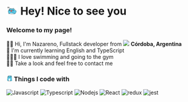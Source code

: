 # <img src="img/hi.gif" width="30"> Hey! Nice to see you

### Welcome to my page!

👋🏼 Hi, I'm Nazareno, Fullstack developer from <img src="https://cdn-icons-png.flaticon.com/512/197/197573.png" width="13"/> <b> Córdoba, Argentina </b> <br>
🧉 I'm currently learning English and TypeScript <br>
🏊🏼‍♂️ I love swimming and going to the gym <br>
🐱‍👤 Take a look and feel free to contact me

### <img src="img/squish.gif" width="16"> Things I code with

<div align="left">
  <img src="https://cdn.jsdelivr.net/gh/devicons/devicon/icons/javascript/javascript-plain.svg" height="40" width="52" alt="Javascript" />
  <img src="https://cdn.jsdelivr.net/gh/devicons/devicon/icons/typescript/typescript-plain.svg" height="40" width="52" alt="Typescript" />
  <img src="https://cdn.jsdelivr.net/gh/devicons/devicon/icons/nodejs/nodejs-original.svg" height="40" width="52" alt="Nodejs" />
  <img src="https://cdn.jsdelivr.net/gh/devicons/devicon/icons/react/react-original.svg" height="40" width="52" alt="React" />
  <img src="https://cdn.jsdelivr.net/gh/devicons/devicon/icons/redux/redux-original.svg" height="40" width="52" alt="redux" />
  <img src="https://cdn.jsdelivr.net/gh/devicons/devicon/icons/jest/jest-plain.svg" height="40" width="52" alt="jest" />
</div>
